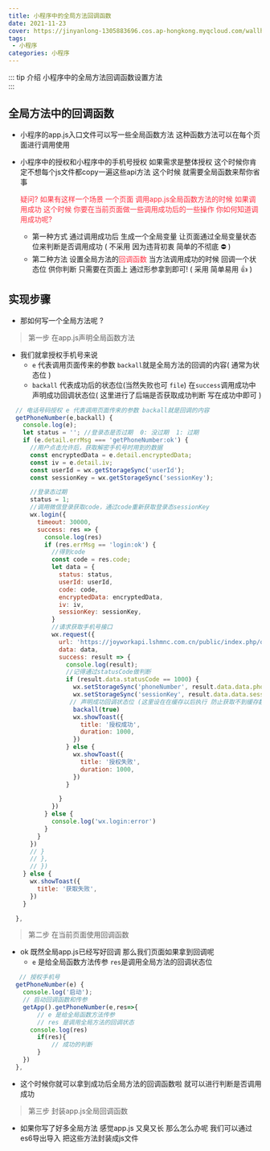 ```yaml
---
title: 小程序中的全局方法回调函数
date: 2021-11-23
cover: https://jinyanlong-1305883696.cos.ap-hongkong.myqcloud.com/wallhaven-9m9jq1-min.jpg
tags:
 - 小程序
categories: 小程序
---
```


::: tip 介绍
小程序中的全局方法回调函数设置方法 <br>
:::

<!-- more -->

## 全局方法中的回调函数

* 小程序的app.js入口文件可以写一些全局函数方法 这种函数方法可以在每个页面进行调用使用

* 小程序中的授权和小程序中的手机号授权 如果需求是整体授权 这个时候你肯定不想每个js文件都copy一遍这些api方法 这个时候 就需要全局函数来帮你省事

  

  <font color =#ff3040>疑问? 如果有这样一个场景 一个页面 调用app.js全局函数方法的时候 如果调用成功 这个时候 你要在当前页面做一些调用成功后的一些操作 你如何知道调用成功呢?</font>

  * 第一种方式 通过调用成功后 生成一个全局变量 让页面通过全局变量状态位来判断是否调用成功 ( 不采用 因为违背初衷 简单的不彻底 ⛔ )
  * 第二种方法 设置全局方法的<font color =#ff3040>回调函数</font> 当方法调用成功的时候 回调一个状态位 供你判断 只需要在页面上 通过形参拿到即可! ( 采用 简单易用 👍 )

## 实现步骤

* 那如何写一个全局方法呢 ?

> 第一步 在app.js声明全局函数方法

* 我们就拿授权手机号来说
  * `e` 代表调用页面传来的参数 `backall`就是全局方法的回调的内容( 通常为状态位 )
  * `backall` 代表成功后的状态位(当然失败也可 `file`) 在`success`调用成功中声明成功回调状态位( 这里进行了后端是否获取成功判断 写在成功中即可 )

```js
  // 电话号码授权 e 代表调用页面传来的参数 backall就是回调的内容
  getPhoneNumber(e,backall) {
    console.log(e);
    let status = ''; //登录态是否过期  0: 没过期  1: 过期
    if (e.detail.errMsg === 'getPhoneNumber:ok') {
      //用户点击允许后，获取解密手机号时用到的数据
      const encryptedData = e.detail.encryptedData;
      const iv = e.detail.iv;
      const userId = wx.getStorageSync('userId');
      const sessionKey = wx.getStorageSync('sessionKey');

      //登录态过期
      status = 1;
      //调用微信登录获取code，通过code重新获取登录态sessionKey
      wx.login({
        timeout: 30000,
        success: res => {
          console.log(res)
          if (res.errMsg == 'login:ok') {
            //得到code
            const code = res.code;
            let data = {
              status: status,
              userId: userId,
              code: code,
              encryptedData: encryptedData,
              iv: iv,
              sessionKey: sessionKey,
            }
            //请求获取手机号接口
            wx.request({
              url: 'https://joyworkapi.lshmnc.com.cn/public/index.php/qcwy/front.login/getPhoneNumber',
              data: data,
              success: result => {
                console.log(result);
                //记得通过statusCode做判断
                if (result.data.statusCode == 1000) {
                  wx.setStorageSync('phoneNumber', result.data.data.phoneNumber);
                  wx.setStorageSync('sessionKey', result.data.data.sessionKey);
                 // 声明成功回调状态位 (这里设在在缓存以后执行 防止获取不到缓存数据)
            	  backall(true)
                  wx.showToast({
                    title: '授权成功',
                    duration: 1000,
                  })
                } else {
                  wx.showToast({
                    title: '授权失败',
                    duration: 1000,
                  })
                }

              }
            })
          } else {
            console.log('wx.login:error')
          }
        }
      })
      // }
      // },
      // })
    } else {
      wx.showToast({
        title: '获取失败',
      })
    }

  },
```

> 第二步 在当前页面使用回调函数

* ok 既然全局app.js已经写好回调 那么我们页面如果拿到回调呢
  * `e` 是给全局函数方法传参 `res`是调用全局方法的回调状态位

```js
   // 授权手机号
  getPhoneNumber(e) {
    console.log('启动');
    // 启动回调函数和传参
    getApp().getPhoneNumber(e,res=>{
        // e 是给全局函数方法传参 
        // res 是调用全局方法的回调状态
      console.log(res)
        if(res){
            // 成功的判断
        }
    })
  },
```

* 这个时候你就可以拿到成功后全局方法的回调函数啦 就可以进行判断是否调用成功

> 第三步 封装app.js全局回调函数 

* 如果你写了好多全局方法 感觉app.js 又臭又长 那么怎么办呢 我们可以通过es6导出导入 把这些方法封装成js文件

  

